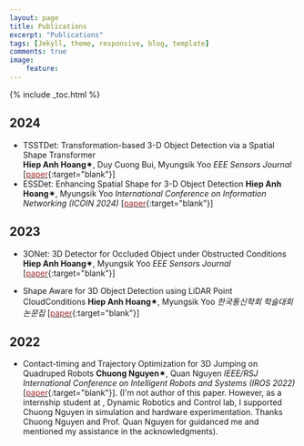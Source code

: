 ```yaml
---
layout: page
title: Publications
excerpt: "Publications"
tags: [Jekyll, theme, responsive, blog, template]
comments: true
image: 
    feature: 
---
```


{% include _toc.html %}
## 2024
* TSSTDet: Transformation-based 3-D Object Detection via a Spatial Shape Transformer  
<b>Hiep Anh Hoang&#10036;</b>, Duy Cuong Bui, Myungsik Yoo
<em>EEE Sensors Journal</em>  \[[<font color="brown">paper</font>](https://ieeexplore.ieee.org/abstract/document/10399338){:target="blank"}\]
* ESSDet: Enhancing Spatial Shape for 3-D Object Detection
<b>Hiep Anh Hoang&#10036;</b>, Myungsik Yoo
<em>International Conference on Information Networking (ICOIN 2024)</em>  \[[<font color="brown">paper</font>](https://icoin.org/media?key=site/icoin20){:target="blank"}\]

## 2023
* 3ONet: 3D Detector for Occluded Object under Obstructed Conditions
<b>Hiep Anh Hoang&#10036;</b>, Myungsik Yoo
<em>EEE Sensors Journal</em>  \[[<font color="brown">paper</font>](https://ieeexplore.ieee.org/abstract/document/10399338){:target="blank"}\]

* Shape Aware for 3D Object Detection using LiDAR Point CloudConditions 
<b>Hiep Anh Hoang&#10036;</b>, Myungsik Yoo
<em>한국통신학회 학술대회논문집</em>  \[[<font color="brown">paper</font>](https://www.dbpia.co.kr/Journal/articleDetail?nodeId=NODE11487913){:target="blank"}\]

## 2022
* Contact-timing and Trajectory Optimization for 3D Jumping on Quadruped Robots
<b>Chuong Nguyen&#10036;</b>, Quan Nguyen
<em>IEEE/RSJ International Conference on Intelligent Robots and Systems (IROS 2022)</em>  \[[<font color="brown">paper</font>](https://ieeexplore.ieee.org/abstract/document/9981284){:target="blank"}\]. (I'm not author of this paper. However, as a internship student at , Dynamic Robotics and Control lab, I supported Chuong Nguyen in simulation and hardware experimentation. Thanks Chuong Nguyen and Prof. Quan Nguyen for guidanced me and mentioned my assistance in the acknowledgments).



